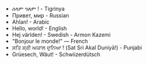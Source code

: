 - ሰላም  ዓለም ! - Tigrinya
- Привет, мир - Russian
- Ahlan! - Arabic
- Hello, world! - English
- Hej världen! - Swedish - Armon Kazemi
- "Bonjour le monde!" — French
- ਸਤਿ ਸ੍ਰੀ ਅਕਾਲ ਦੁਨਿਆ ! (Sat Sri Akal Duniyā!) - Punjabi
- Grüesech, Wäut! - Schwiizerdütsch

